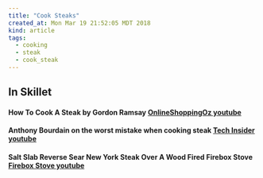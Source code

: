 ```yaml
---
title: "Cook Steaks"
created_at: Mon Mar 19 21:52:05 MDT 2018
kind: article
tags:
  - cooking
  - steak
  - cook_steak
---
```


<h2>In Skillet</h2>

<h4>
  How To Cook A Steak by Gordon Ramsay
  <a href="https://www.youtube.com/watch?v=xOc2LwR2gzY" target="_blank">OnlineShoppingOz youtube</a>
</h4>

<h4>
  Anthony Bourdain on the worst mistake when cooking steak
  <a href="https://www.youtube.com/watch?v=2ua_v4BA3qM" target="_blank">Tech Insider youtube</a>
</h4>

<h4>
  Salt Slab Reverse Sear New York Steak Over A Wood Fired Firebox Stove
  <a href="https://www.youtube.com/watch?time_continue=3&v=Ox0CWFOHjgg" target="_blank">Firebox Stove youtube</a>
</h4>

<!--
html boilerplate
<a href="" target="_blank"></a>
<a name=""></a>
<img src="" width="400px">
<ul>
  <li></li>
</ul>
<pre>
</pre>
<p style="margin-bottom: 2em;"></p>
<hr style="border: 0; height: 3px; background: #333; background-image: linear-gradient(to right, #ccc, #333, #ccc);">
<pre><code>
</code></pre>
<math xmlns='http://www.w3.org/1998/Math/MathML' display='block'>
</math>
-->
